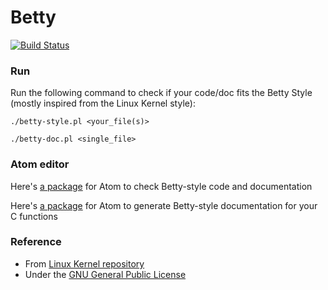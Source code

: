 # Betty

[![Build Status](https://travis-ci.org/holbertonschool/Betty.svg?branch=master)](https://travis-ci.org/holbertonschool/Betty)

### Run
Run the following command to check if your code/doc fits the Betty Style (mostly inspired from the Linux Kernel style):
```
./betty-style.pl <your_file(s)>
```
```
./betty-doc.pl <single_file>
```

### Atom editor
Here's [a package](https://atom.io/packages/linter-betty) for Atom to check Betty-style code and documentation

Here's [a package](https://atom.io/packages/kernel-docstring) for Atom to generate Betty-style documentation for your C functions

### Reference
 * From [Linux Kernel repository](http://git.kernel.org/cgit/linux/kernel/git/torvalds/linux.git/tree)
 * Under the [GNU General Public License](https://www.gnu.org/licenses/gpl.html)
